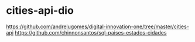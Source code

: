 # cities-api-dio

https://github.com/andrelugomes/digital-innovation-one/tree/master/cities-api
https://github.com/chinnonsantos/sql-paises-estados-cidades
